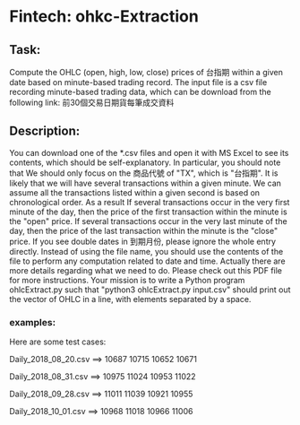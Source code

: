 # Fintech: ohkc-Extraction
## Task: 
Compute the OHLC (open, high, low, close) prices of 台指期 within a given date based on minute-based trading record. The input file is a csv file recording minute-based trading data, which can be download from the following link:
前30個交易日期貨每筆成交資料

## Description:
You can download one of the *.csv files and open it with MS Excel to see its contents, which should be self-explanatory. In particular, you should note that
We should only focus on the 商品代號 of "TX", which is "台指期".
It is likely that we will have several transactions within a given minute. We can assume all the transactions listed within a given second is based on chronological order. As a result
If several transactions occur in the very first minute of the day, then the price of the first transaction within the minute is the "open" price.
If several transactions occur in the very last minute of the day, then the price of the last transaction within the minute is the "close" price.
If you see double dates in 到期月份, please ignore the whole entry directly.
Instead of using the file name, you should use the contents of the file to perform any computation related to date and time.
Actually there are more details regarding what we need to do. Please check out this PDF file for more instructions.
Your mission is to write a Python program ohlcExtract.py such that "python3 ohlcExtract.py input.csv" should print out the vector of OHLC in a line, with elements separated by a space.


### examples:
Here are some test cases:

Daily_2018_08_20.csv ==> 10687 10715 10652 10671

Daily_2018_08_31.csv ==> 10975 11024 10953 11022

Daily_2018_09_28.csv ==> 11011 11039 10921 10955

Daily_2018_10_01.csv ==> 10968 11018 10966 11006
